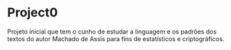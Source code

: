 # Project0

Projeto inicial que tem o cunho de estudar a linguagem e os padrões dos textos do autor Machado de Assis para fins de estatísticos e criptográficos.
